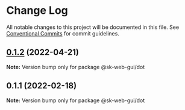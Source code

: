 # Change Log

All notable changes to this project will be documented in this file.
See [Conventional Commits](https://conventionalcommits.org) for commit guidelines.

## [0.1.2](https://github.com/Sundsvallskommun/web-shared-components/compare/@sk-web-gui/dot@0.1.1...@sk-web-gui/dot@0.1.2) (2022-04-21)

**Note:** Version bump only for package @sk-web-gui/dot





## 0.1.1 (2022-02-18)

**Note:** Version bump only for package @sk-web-gui/dot
